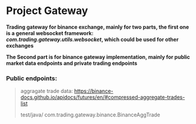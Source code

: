 # Project Gateway

**Trading gateway for binance exchange, mainly for two parts, the first one is a general websocket framework: 
*com.trading.gateway.utils.websocket*, which could be used for other exchanges**

**The Second part is for binance gateway implementation, mainly for public market data endpoints and private trading endpoints**

### Public endpoints:

> aggragate trade data: https://binance-docs.github.io/apidocs/futures/en/#compressed-aggregate-trades-list
> 
> test/java/ com.trading.gateway.binance.BinanceAggTrade

> 